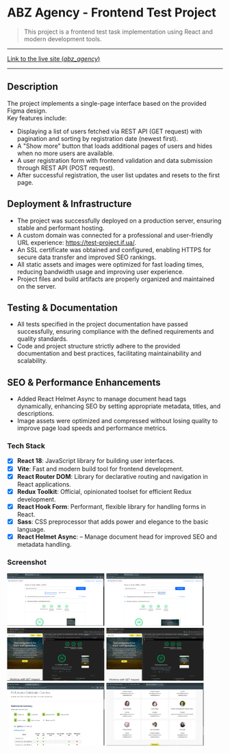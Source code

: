 # ABZ Agency - Frontend Test Project  
> This project is a frontend test task implementation using React and modern development tools.

---

[Link to the live site (*abz_agency*)](https://test-project.if.ua/)

---

## Description  
The project implements a single-page interface based on the provided Figma design.  
Key features include:

* Displaying a list of users fetched via REST API (GET request) with pagination and sorting by registration date (newest first).  
* A "Show more" button that loads additional pages of users and hides when no more users are available.  
* A user registration form with frontend validation and data submission through REST API (POST request).  
* After successful registration, the user list updates and resets to the first page.

## Deployment & Infrastructure
* The project was successfully deployed on a production server, ensuring stable and performant hosting.
* A custom domain was connected for a professional and user-friendly URL experience: https://test-project.if.ua/.
* An SSL certificate was obtained and configured, enabling HTTPS for secure data transfer and improved SEO rankings.
* All static assets and images were optimized for fast loading times, reducing bandwidth usage and improving user experience.
* Project files and build artifacts are properly organized and maintained on the server.

## Testing & Documentation
* All tests specified in the project documentation have passed successfully, ensuring compliance with the defined requirements and quality standards.
* Code and project structure strictly adhere to the provided documentation and best practices, facilitating maintainability and scalability.

## SEO & Performance Enhancements
* Added React Helmet Async to manage document head tags dynamically, enhancing SEO by setting appropriate metadata, titles, and descriptions.
* Image assets were optimized and compressed without losing quality to improve page load speeds and performance metrics.

### Tech Stack  
* [X] **React 18**: JavaScript library for building user interfaces.  
* [X] **Vite**: Fast and modern build tool for frontend development.  
* [X] **React Router DOM**: Library for declarative routing and navigation in React applications.  
* [X] **Redux Toolkit**: Official, opinionated toolset for efficient Redux development.  
* [X] **React Hook Form**: Performant, flexible library for handling forms in React.  
* [X] **Sass**: CSS preprocessor that adds power and elegance to the basic language.
* [X] **React Helmet Async**: – Manage document head for improved SEO and metadata handling.

### Screenshot
<div style="display: flex; flex-direction: column; gap: 5px">
    <div style="display: flex; gap: 5px">
        <img src="./public/screenshots/pageSpeed_mobile.PNG" width="45%">
        <img src="./public/screenshots/pageSpeed_desktop.PNG" width="45%" >
    </div>
    <div style="display: flex; gap: 5px">
        <img src="./public/screenshots/Lighthouse_mobile.PNG" width="45%" >
        <img src="./public/screenshots/Lighthouse_desktop.PNG" width="45%" >
    </div>
    <div style="display: flex; gap: 5px">
        <img src="./public/screenshots/webpagetestAAAAAA.PNG" width="45%">
        <img src="./public/screenshots/users.PNG" width="45%">
    </div>
</div>

